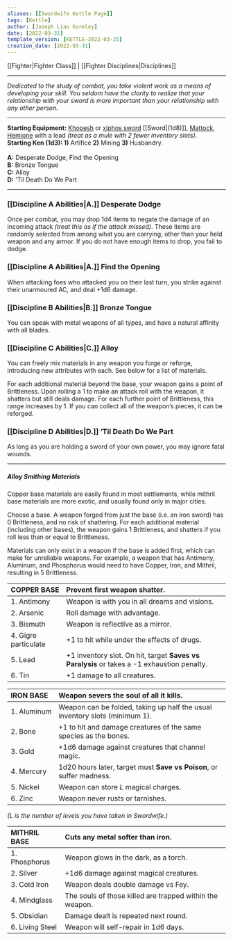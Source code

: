 ```yaml
---
aliases: [[Swordwife Kettle Page]]
tags: [Kettle]
author: [Joseph Liao Gormley]
date: [2022-03-31]
template_version: [KETTLE-2022-03-25]
creation_date: [2022-03-31]
---
```

[[Fighter|Fighter Class]] | [[Fighter Disciplines|Disciplines]]
___
*Dedicated to the study of combat, you take violent work as a means of developing your skill. You seldom have the clarity to realize that your relationship with your sword is more important than your relationship with any other person.*
<!--Your skill with a saber is only outmatched by your ability to induce ire in your foes. You'll stop at nothing to be recognized for your devilish escapades.

You look out for yourself at all costs. 

Duelling Schlager https://www.dannydutch.com/post/the-traditional-german-sword-fighting-tradition-called-mensur

Based on the Swordwife by Whose Measure God Could Not Take.-->
___
**Starting Equipment:** [Khopesh](https://www.google.com/search?q=khopesh&hl=en&sxsrf=APq-WBuVK4O2Rhb46JnDsTFJ8rz02UrtuA:1648748449816&source=lnms&tbm=isch&sa=X&ved=2ahUKEwjHirPN8vD2AhWNVs0KHb5IAOwQ_AUoAXoECAIQAw&biw=1920&bih=955) or [xiphos sword](https://www.google.com/search?q=xiphos&hl=en&sxsrf=APq-WBv7FrsvYQGUU_662dIprNr5q9YI2A:1648748573182&source=lnms&tbm=isch&sa=X&ved=2ahUKEwja5pyI8_D2AhWVXc0KHfB_BQIQ_AUoAXoECAIQAw&biw=1920&bih=955&dpr=1) [[Sword|(1d8)]], [Mattock](https://en.wikipedia.org/wiki/Mattock), [Hemione](https://en.wikipedia.org/wiki/Onager) with a lead *(treat as a mule with 2 fewer inventory slots)*.<br>**Starting Ken (1d3): 1)** Artifice **2)** Mining **3)** Husbandry.<br><br>**A:** Desperate Dodge, Find the Opening<br>**B:** Bronze Tongue<br>**C:** Alloy<br>**D:** 'Til Death Do We Part
___
### [[Discipline A Abilities|A.]] Desperate Dodge
Once per combat, you may drop 1d4 items to negate the damage of an incoming attack *(treat this as if the attack missed)*. These items are randomly selected from among what you are carrying, other than your held weapon and any armor. If you do not have enough items to drop, you fail to dodge.

### [[Discipline A Abilities|A.]] Find the Opening
When attacking foes who attacked you on their last turn, you strike against their unarmoured AC, and deal +1d6 damage.


### [[Discipline B Abilities|B.]] Bronze Tongue
You can speak with metal weapons of all types, and have a natural affinity with all blades.

### [[Discipline C Abilities|C.]] Alloy
You can freely mix materials in any weapon you forge or reforge, introducing new attributes with each. See below for a list of materials.

For each additional material beyond the base, your weapon gains a point of Brittleness. Upon rolling a 1 to make an attack roll with the weapon, it shatters but still deals damage. For each further point of Brittleness, this range increases by 1. If you can collect all of the weapon’s pieces, it can be reforged.

### [[Discipline D Abilities|D.]] ‘Til Death Do We Part
As long as you are holding a sword of your own power, you may ignore fatal wounds.

<!--Based on the Swordwife by Whose Measure God Could Not Take.-->
___
##### Alloy Smithing Materials
Copper base materials are easily found in most settlements, while mithril base materials are more exotic, and usually found only in major cities.

Choose a base. A weapon forged from just the base (i.e. an iron sword) has 0 Brittleness, and no risk of shattering. For each additional material (including other bases), the weapon gains 1 Brittleness, and shatters if you roll less than or equal to Brittleness.

Materials can only exist in a weapon if the base is added first, which can make for unreliable weapons. For example, a weapon that has Antimony, Aluminum, and Phosphorus would need to have Copper, Iron, and Mithril, resulting in 5 Brittleness.

| COPPER BASE          | Prevent first weapon shatter.                                                             |
|:-------------------- |:----------------------------------------------------------------------------------------- |
| 1. Antimony          | Weapon is with you in all dreams and visions.                                             |
| 2. Arsenic           | Roll damage with advantage.                                                               |
| 3. Bismuth           | Weapon is reflective as a mirror.                                                         |
| 4. Gigre particulate | +1 to hit while under the effects of drugs.                                               |
| 5. Lead              | +1 inventory slot. On hit, target **Saves vs Paralysis** or takes a -1 exhaustion penalty. |
| 6. Tin               | +1 damage to all creatures.                                                               |

| IRON BASE        | Weapon severs the soul of all it kills.                                     |
|:---------------- |:--------------------------------------------------------------------------- |
| 1.&nbsp;Aluminum | Weapon can be folded, taking up half the usual inventory slots (minimum 1). |
| 2. Bone          | +1 to hit and damage creatures of the same species as the bones.            |
| 3. Gold          | +1d6 damage against creatures that channel magic.                           |
| 4. Mercury       | 1d20 hours later, target must **Save vs Poison**, or suffer madness.                |
| 5. Nickel        | Weapon can store $L$ magical charges.                                           |
| 6. Zinc          | Weapon never rusts or tarnishes.                                            |

*($L$ is the number of levels you have taken in Swordwife.)*

| MITHRIL BASE    | Cuts any metal softer than iron.                         |
|:--------------- |:-------------------------------------------------------- |
| 1. Phosphorus   | Weapon glows in the dark, as a torch.                    |
| 2. Silver       | +1d6 damage against magical creatures.                   |
| 3. Cold Iron    | Weapon deals double damage vs Fey.                       |
| 4. Mindglass    | The souls of those killed are trapped within the weapon. |
| 5. Obsidian     | Damage dealt is repeated next round.                     |
| 6. Living Steel | Weapon will self-repair in 1d6 days.                     |